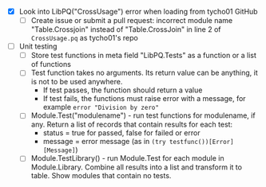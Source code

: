 - [x] Look into LibPQ("CrossUsage") error when loading from tycho01 GitHub
    - [ ] Create issue or submit a pull request: incorrect module name "Table.Crossjoin"
          instead of "Table.CrossJoin" in line 2 of `CrossUsage.pq` as tycho01's repo
- [ ] Unit testing
    - [ ] Store test functions in meta field "LibPQ.Tests" as a function
          or a list of functions
    - [ ] Test function takes no arguments. Its return value can be anything,
          it is not to be used anywhere.
        - If test passes, the function should return a value
        - If test fails, the functions must raise error with a message, for
          example `error "Division by zero"`
    - [ ] Module.Test("modulename") - run test functions for modulename, if any.
          Return a list of records that contain results for each test:
        - status = true for passed, false for failed or error
        - message = error message (as in `(try testfunc())[Error][Message]`)
    - [ ] Module.TestLibrary() - run Module.Test for each module in Module.Library.
          Combine all results into a list and transform it to table. Show modules that
          contain no tests.
